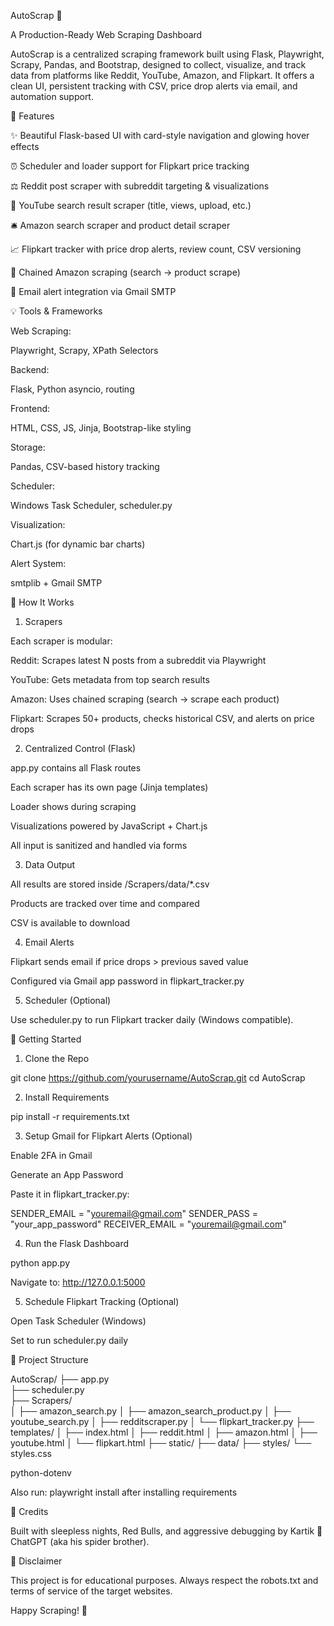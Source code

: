 AutoScrap 🧰

A Production-Ready Web Scraping Dashboard

AutoScrap is a centralized scraping framework built using Flask, Playwright, Scrapy, Pandas, and Bootstrap, designed to collect, visualize, and track data from platforms like Reddit, YouTube, Amazon, and Flipkart. It offers a clean UI, persistent tracking with CSV, price drop alerts via email, and automation support.

📄 Features

✨ Beautiful Flask-based UI with card-style navigation and glowing hover effects

⏰ Scheduler and loader support for Flipkart price tracking

⚖️ Reddit post scraper with subreddit targeting & visualizations

🎩 YouTube search result scraper (title, views, upload, etc.)

🛎️ Amazon search scraper and product detail scraper

📈 Flipkart tracker with price drop alerts, review count, CSV versioning

🔄 Chained Amazon scraping (search -> product scrape)

🚀 Email alert integration via Gmail SMTP

💡 Tools & Frameworks


Web Scraping:

Playwright, Scrapy, XPath Selectors

Backend:

Flask, Python asyncio, routing

Frontend:

HTML, CSS, JS, Jinja, Bootstrap-like styling

Storage:

Pandas, CSV-based history tracking

Scheduler:

Windows Task Scheduler, scheduler.py

Visualization:

Chart.js (for dynamic bar charts)

Alert System:

smtplib + Gmail SMTP

🧲 How It Works

1. Scrapers

Each scraper is modular:

Reddit: Scrapes latest N posts from a subreddit via Playwright

YouTube: Gets metadata from top search results

Amazon: Uses chained scraping (search -> scrape each product)

Flipkart: Scrapes 50+ products, checks historical CSV, and alerts on price drops

2. Centralized Control (Flask)

app.py contains all Flask routes

Each scraper has its own page (Jinja templates)

Loader shows during scraping

Visualizations powered by JavaScript + Chart.js

All input is sanitized and handled via forms

3. Data Output

All results are stored inside /Scrapers/data/*.csv

Products are tracked over time and compared

CSV is available to download

4. Email Alerts

Flipkart sends email if price drops > previous saved value

Configured via Gmail app password in flipkart_tracker.py

5. Scheduler (Optional)

Use scheduler.py to run Flipkart tracker daily (Windows compatible).

🚀 Getting Started

1. Clone the Repo

git clone https://github.com/yourusername/AutoScrap.git
cd AutoScrap

2. Install Requirements

pip install -r requirements.txt

3. Setup Gmail for Flipkart Alerts (Optional)

Enable 2FA in Gmail

Generate an App Password

Paste it in flipkart_tracker.py:

SENDER_EMAIL = "youremail@gmail.com"
SENDER_PASS = "your_app_password"
RECEIVER_EMAIL = "youremail@gmail.com"

4. Run the Flask Dashboard

python app.py

Navigate to: http://127.0.0.1:5000

5. Schedule Flipkart Tracking (Optional)

Open Task Scheduler (Windows)

Set to run scheduler.py daily

📁 Project Structure

AutoScrap/
├── app.py                    
├── scheduler.py             
├── Scrapers/                
│   ├── amazon_search.py
│   ├── amazon_search_product.py
│   ├── youtube_search.py
│   ├── redditscraper.py
│   └── flipkart_tracker.py
├── templates/
│   ├── index.html
│   ├── reddit.html
│   ├── amazon.html
│   ├── youtube.html
│   └── flipkart.html
├── static/
    ├── data/
    ├── styles/
      └── styles.css


python-dotenv

Also run: playwright install after installing requirements

🎉 Credits

Built with sleepless nights, Red Bulls, and aggressive debugging by Kartik 🤝 ChatGPT (aka his spider brother).

🚨 Disclaimer

This project is for educational purposes. Always respect the robots.txt and terms of service of the target websites.

Happy Scraping! 🚀
